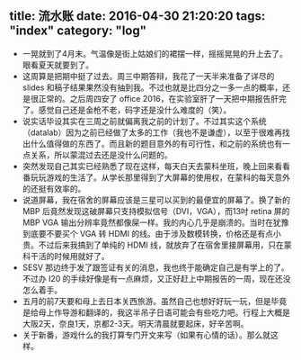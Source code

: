 title: 流水账
date: 2016-04-30 21:20:20
tags: "index"
category: "log"
---
- 一晃就到了4月末。气温像是街上姑娘们的裙摆一样，摇摇晃晃的升上去了。眼看夏天就要到了。
- 这周算是把期中挺了过去。周三中期答辩，我花了一天半来准备了详尽的 slides 和稿子结果果然没有抽到我。不过也就是比四分之一多一点的概率，还是很正常的。之后周四安了 office 2016，在实验室肝了一天把中期报告肝完了。感觉自己还是金枪不老，码字还是没什么难度的（笑）。
- 说实话毕设其实在三周之前就偏离我之前的计划了。不过其实这个系统（datalab）因为之前已经做了太多的工作（我也不是谦虚），以至于很难再找出什么值得做的东西了。而且新的题目意外的有可行性，和之前的系统也有一点关系，所以蒙混过去还是没什么问题的。
- 突然发现自己其实已经熟悉了现在这样，每天白天去蒙科坐班，晚上回来看看番玩玩游戏的生活了。从学长那里得到了大屏幕的使用权，在蒙科的每天意外的还挺有效率的。
- 说道屏幕，我在宿舍的屏幕应该是三星可以买到的最便宜的屏幕了。换了新的 MBP 后竟然发现这破屏幕只支持模拟信号（DVI，VGA），而13吋 retina 屏的 MBP VGA 输出分辨率竟然都像屎一样。我的内心几乎是崩溃的。当时在犹豫到底要不要买个 VGA 转 HDMI 的线。由于涉及数模转换，价格还是有点小贵。不过后来我搞到了单纯的 HDMI 线，就放弃了在宿舍里接屏幕用，只在蒙科干活的时候用就好了。
- SESV 那边终于发了跟签证有关的消息，我也终于能确定自己是有学上的了。不过办 I20 的手续好像是有一点麻烦，又正好赶上中期报告的一周，现在还没怎么着手。
- 五月的前7天要和母上去日本关西旅游。虽然自己也想好好玩一玩，但是毕竟是给母上作导游和翻译的，我这半吊子日语可能会有些吃力吧。行程上大概是大阪2天，奈良1天，京都2-3天。明天清晨就要起床，好辛苦啊。
- 关于新番，游戏什么的我打算专门开文来写（如果有心情的话）。那么就这样。



